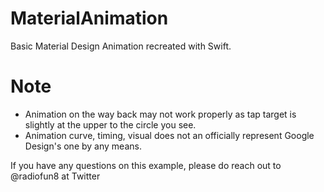 # MaterialAnimation

Basic Material Design Animation recreated with Swift.

# Note

* Animation on the way back may not work properly as tap target is slightly at the upper to the circle you see. 
* Animation curve, timing, visual does not an officially represent Google Design's one by any means. 


If you have any questions on this example, please do reach out to @radiofun8 at Twitter
